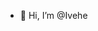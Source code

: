- 👋 Hi, I’m @Ivehe


<!---
Ivehe/Ivehe is a ✨ special ✨ repository because its `README.md` (this file) appears on your GitHub profile.
You can click the Preview link to take a look at your changes.
--->
